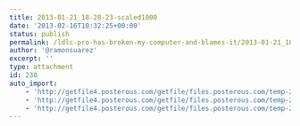 ```yaml
---
title: 2013-01-21_18-28-23-scaled1000
date: '2013-02-16T10:32:25+00:00'
status: publish
permalink: /ldlc-pro-has-broken-my-computer-and-blames-it/2013-01-21_18-28-23-scaled1000
author: '@ramonsuarez'
excerpt: ''
type: attachment
id: 230
auto_import:
    - 'http://getfile4.posterous.com/getfile/files.posterous.com/temp-2013-02-04/qihsDwHGEqvuHyaneEpsckCungkvmhIsFvCFbiGlcDyGJvJhbkrDbJjceCnH/2013-01-21_18.28.23.jpg.scaled1000.jpg'
    - 'http://getfile4.posterous.com/getfile/files.posterous.com/temp-2013-02-04/qihsDwHGEqvuHyaneEpsckCungkvmhIsFvCFbiGlcDyGJvJhbkrDbJjceCnH/2013-01-21_18.28.23.jpg.scaled1000.jpg'
    - 'http://getfile4.posterous.com/getfile/files.posterous.com/temp-2013-02-04/qihsDwHGEqvuHyaneEpsckCungkvmhIsFvCFbiGlcDyGJvJhbkrDbJjceCnH/2013-01-21_18.28.23.jpg.scaled1000.jpg'
---
```

<!DOCTYPE html PUBLIC "-//W3C//DTD HTML 4.0 Transitional//EN" "http://www.w3.org/TR/REC-html40/loose.dtd">
<?xml encoding="UTF-8">
